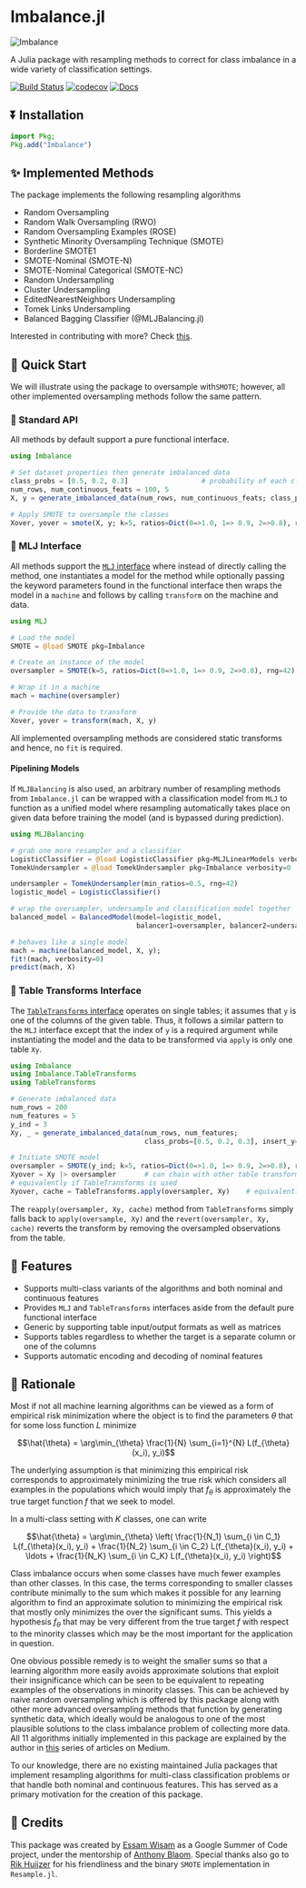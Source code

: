 # Imbalance.jl

![Imbalance](https://i.imgur.com/CP97JdN.png)


A Julia package with resampling methods to correct for class imbalance in a wide variety of classification settings.



[![Build Status](https://github.com/JuliaAI/Imbalance.jl/workflows/CI/badge.svg)](https://github.com/JuliaAI/Imbalance.jl/actions)
[![codecov](https://codecov.io/gh/JuliaAI/Imbalance.jl/graph/badge.svg?token=K5UBZ3DCO6)](https://codecov.io/gh/JuliaAI/Imbalance.jl)
[![Docs](https://img.shields.io/badge/docs-dev-blue.svg)](https://juliaai.github.io/Imbalance.jl/dev/)

## ⏬ Installation
```julia
import Pkg;
Pkg.add("Imbalance")
```

## ✨ Implemented Methods

The package implements the following resampling algorithms

- Random Oversampling
- Random Walk Oversampling (RWO)
- Random Oversampling Examples (ROSE)
- Synthetic Minority Oversampling Technique (SMOTE)
- Borderline SMOTE1
- SMOTE-Nominal (SMOTE-N)
- SMOTE-Nominal Categorical (SMOTE-NC)
- Random Undersampling
- Cluster Undersampling
- EditedNearestNeighbors Undersampling
- Tomek Links Undersampling
- Balanced Bagging Classifier (@MLJBalancing.jl)

Interested in contributing with more? Check [this](https://juliaai.github.io/Imbalance.jl/dev/contributing/).

## 🚀 Quick Start

We will illustrate using the package to oversample with`SMOTE`; however, all other implemented oversampling methods follow the same pattern.


### 🔵 Standard API
All methods by default support a pure functional interface.
```julia
using Imbalance

# Set dataset properties then generate imbalanced data
class_probs = [0.5, 0.2, 0.3]                  # probability of each class      
num_rows, num_continuous_feats = 100, 5
X, y = generate_imbalanced_data(num_rows, num_continuous_feats; class_probs, rng=42)      

# Apply SMOTE to oversample the classes
Xover, yover = smote(X, y; k=5, ratios=Dict(0=>1.0, 1=> 0.9, 2=>0.8), rng=42)

```

### 🤖 MLJ Interface
All methods support the [`MLJ` interface](https://alan-turing-institute.github.io/MLJ.jl/dev/) where instead of directly calling the method, one instantiates a model for the method while optionally passing the keyword parameters found in the functional interface then wraps the model in a `machine` and follows by calling `transform` on the machine and data.
```julia
using MLJ

# Load the model
SMOTE = @load SMOTE pkg=Imbalance

# Create an instance of the model 
oversampler = SMOTE(k=5, ratios=Dict(0=>1.0, 1=> 0.9, 2=>0.8), rng=42)

# Wrap it in a machine
mach = machine(oversampler)

# Provide the data to transform 
Xover, yover = transform(mach, X, y)
```
All implemented oversampling methods are considered static transforms and hence, no `fit` is required. 

#### Pipelining Models
If `MLJBalancing` is also used, an arbitrary number of resampling methods from `Imbalance.jl` can be wrapped with a classification model from `MLJ` to function as a unified model where resampling automatically takes place on given data before training the model (and is bypassed during prediction).

```julia
using MLJBalancing

# grab one more resampler and a classifier
LogisticClassifier = @load LogisticClassifier pkg=MLJLinearModels verbosity=0
TomekUndersampler = @load TomekUndersampler pkg=Imbalance verbosity=0

undersampler = TomekUndersampler(min_ratios=0.5, rng=42)
logistic_model = LogisticClassifier()

# wrap the oversampler, undersample and classification model together
balanced_model = BalancedModel(model=logistic_model, 
                               balancer1=oversampler, balancer2=undersampler)

# behaves like a single model
mach = machine(balanced_model, X, y);
fit!(mach, verbosity=0)
predict(mach, X)
```

### 🏓 Table Transforms Interface
The [`TableTransforms` interface](https://juliaml.github.io/TableTransforms.jl/stable/transforms/) operates on single tables; it assumes that `y` is one of the columns of the given table. Thus, it follows a similar pattern to the `MLJ` interface except that the index of `y` is a required argument while instantiating the model and the data to be transformed via `apply` is only one table `Xy`.
```julia
using Imbalance
using Imbalance.TableTransforms
using TableTransforms

# Generate imbalanced data
num_rows = 200
num_features = 5
y_ind = 3
Xy, _ = generate_imbalanced_data(num_rows, num_features; 
                                 class_probs=[0.5, 0.2, 0.3], insert_y=y_ind, rng=42)

# Initiate SMOTE model
oversampler = SMOTE(y_ind; k=5, ratios=Dict(0=>1.0, 1=> 0.9, 2=>0.8), rng=42)
Xyover = Xy |> oversampler       # can chain with other table transforms                  
# equivalently if TableTransforms is used
Xyover, cache = TableTransforms.apply(oversampler, Xy)    # equivalently
```
The `reapply(oversampler, Xy, cache)` method from `TableTransforms` simply falls back to `apply(oversample, Xy)` and the `revert(oversampler, Xy, cache)` reverts the transform by removing the oversampled observations from the table.


## 🎨 Features
- Supports multi-class variants of the algorithms and both nominal and continuous features
- Provides `MLJ` and `TableTransforms` interfaces aside from the default pure functional interface
- Generic by supporting table input/output formats as well as matrices
- Supports tables regardless to whether the target is a separate column or one of the columns
- Supports automatic encoding and decoding of nominal features


## 📜 Rationale
Most if not all machine learning algorithms can be viewed as a form of empirical risk minimization where the object is to find the parameters $\theta$ that for some loss function $L$ minimize 

$$\hat{\theta} = \arg\min_{\theta} \frac{1}{N} \sum_{i=1}^{N} L(f_{\theta}(x_i), y_i)$$

The underlying assumption is that minimizing this empirical risk corresponds to approximately minimizing the true risk which considers all examples in the populations which would imply that $f_\theta$ is approximately the true target function $f$ that we seek to model.

In a multi-class setting with $K$ classes, one can write

$$\hat{\theta} = \arg\min_{\theta} \left( \frac{1}{N_1} \sum_{i \in C_1} L(f_{\theta}(x_i), y_i) + \frac{1}{N_2} \sum_{i \in C_2} L(f_{\theta}(x_i), y_i) + \ldots + \frac{1}{N_K} \sum_{i \in C_K} L(f_{\theta}(x_i), y_i) \right)$$

Class imbalance occurs when some classes have much fewer examples than other classes. In this case, the terms corresponding to smaller classes contribute minimally to the sum which makes it possible for any learning algorithm to find an approximate solution to minimizing the empirical risk that mostly only minimizes the over the significant sums. This yields a hypothesis $f_\theta$ that may be very different from the true target $f$ with respect to the minority classes which may be the most important for the application in question.

One obvious possible remedy is to weight the smaller sums so that a learning algorithm more easily avoids approximate solutions that exploit their insignificance which can be seen to be equivalent to repeating examples of the observations in minority classes. This can be achieved by naive random oversampling which is offered by this package along with other more advanced oversampling methods that function by generating synthetic data, which ideally would be analogous to one of the most plausible solutions to the class imbalance problem of collecting more data. All 11 algorithms initially implemented in this package are explained by the author in [this](https://medium.com/@essamwissam/class-imbalance-and-oversampling-a-formal-introduction-c77b918e586d) series of articles on Medium.

To our knowledge, there are no existing maintained Julia packages that implement resampling algorithms for multi-class classification problems or that handle both nominal and continuous features. This has served as a primary motivation for the creation of this package.

## 👥 Credits
This package was created by [Essam Wisam](https://github.com/JuliaAI) as a Google Summer of Code project, under the mentorship of [Anthony Blaom](https://ablaom.github.io). Special thanks also go to [Rik Huijzer](https://github.com/rikhuijzer) for his friendliness and the binary `SMOTE` implementation in `Resample.jl`.
